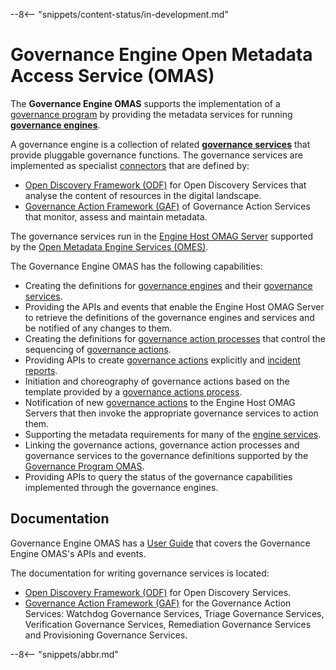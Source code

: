 <!-- SPDX-License-Identifier: CC-BY-4.0 -->
<!-- Copyright Contributors to the Egeria project. -->

--8<-- "snippets/content-status/in-development.md"

# Governance Engine Open Metadata Access Service (OMAS)

The **Governance Engine OMAS** supports the implementation of a [governance program](../governance-program)
by providing the metadata services for running
**[governance engines](/egeria-docs/concepts/governance-engine)**.

A governance engine is a collection of related 
**[governance services](/egeria-docs/concepts/governance-service)** that provide pluggable
governance functions.  The governance services are implemented as 
specialist [connectors](/egeria-docs/frameworks/ocf/overview) that are defined by:

 * [Open Discovery Framework (ODF)](/egeria-docs/frameworks/odf/overview) for Open Discovery Services
   that analyse the content of resources in the digital landscape.
 * [Governance Action Framework (GAF)](/egeria-docs/frameworks/gaf/overview) of Governance Action Services
   that monitor, assess and maintain metadata.

The governance services run in the [Engine Host OMAG Server](/egeria-docs/concepts/engine-host)
supported by the [Open Metadata Engine Services (OMES)](/egeria-docs/services/omes).
   
The Governance Engine OMAS has the following capabilities:

* Creating the definitions for [governance engines](/egeria-docs/concepts/governance-engine) and
  their [governance services](/egeria-docs/concepts/governance-service).
* Providing the APIs and events that enable the Engine Host OMAG Server to retrieve the definitions
  of the governance engines and services and be notified of any changes to them.
* Creating the definitions for [governance action processes](/egeria-docs/concepts/governance-action-process)
  that control the sequencing of [governance actions](/egeria-docs/concepts/governance-action).
* Providing APIs to create [governance actions](/egeria-docs/concepts/governance-action) explicitly and
  [incident reports](/egeria-docs/concepts/incident-report).
* Initiation and choreography of governance actions based on the template provided by 
  a [governance actions process](/egeria-docs/concepts/governance-action-process).
* Notification of new [governance actions](/egeria-docs/concepts/governance-action) to the 
  Engine Host OMAG Servers that then invoke the appropriate governance services to action them.
* Supporting the metadata requirements for many of the [engine services](/egeria-docs/services/omes).
* Linking the governance actions, governance action processes and governance services
  to the governance definitions supported by the [Governance Program OMAS](/egeria-docs/services/omas/governance-program/overview).
* Providing APIs to query the status of the governance capabilities implemented through the governance engines.



## Documentation

Governance Engine OMAS has a [User Guide](docs/user) that covers the Governance Engine OMAS's APIs and
events.  

The documentation for writing governance services is located:

* [Open Discovery Framework (ODF)](../../frameworks/open-discovery-framework) for Open Discovery Services.
* [Governance Action Framework (GAF)](../../frameworks/governance-action-framework) for the
Governance Action Services: Watchdog Governance Services, Triage Governance Services, Verification Governance Services,
Remediation Governance Services
and Provisioning Governance Services. 


--8<-- "snippets/abbr.md"
